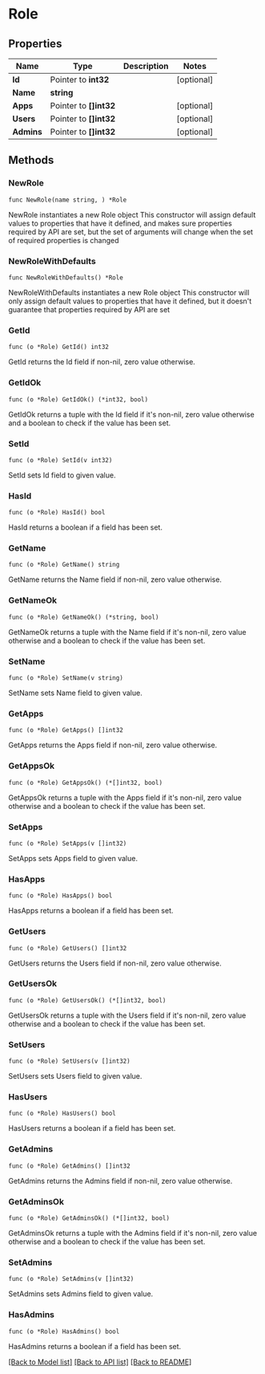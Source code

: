 # Role

## Properties

Name | Type | Description | Notes
------------ | ------------- | ------------- | -------------
**Id** | Pointer to **int32** |  | [optional] 
**Name** | **string** |  | 
**Apps** | Pointer to **[]int32** |  | [optional] 
**Users** | Pointer to **[]int32** |  | [optional] 
**Admins** | Pointer to **[]int32** |  | [optional] 

## Methods

### NewRole

`func NewRole(name string, ) *Role`

NewRole instantiates a new Role object
This constructor will assign default values to properties that have it defined,
and makes sure properties required by API are set, but the set of arguments
will change when the set of required properties is changed

### NewRoleWithDefaults

`func NewRoleWithDefaults() *Role`

NewRoleWithDefaults instantiates a new Role object
This constructor will only assign default values to properties that have it defined,
but it doesn't guarantee that properties required by API are set

### GetId

`func (o *Role) GetId() int32`

GetId returns the Id field if non-nil, zero value otherwise.

### GetIdOk

`func (o *Role) GetIdOk() (*int32, bool)`

GetIdOk returns a tuple with the Id field if it's non-nil, zero value otherwise
and a boolean to check if the value has been set.

### SetId

`func (o *Role) SetId(v int32)`

SetId sets Id field to given value.

### HasId

`func (o *Role) HasId() bool`

HasId returns a boolean if a field has been set.

### GetName

`func (o *Role) GetName() string`

GetName returns the Name field if non-nil, zero value otherwise.

### GetNameOk

`func (o *Role) GetNameOk() (*string, bool)`

GetNameOk returns a tuple with the Name field if it's non-nil, zero value otherwise
and a boolean to check if the value has been set.

### SetName

`func (o *Role) SetName(v string)`

SetName sets Name field to given value.


### GetApps

`func (o *Role) GetApps() []int32`

GetApps returns the Apps field if non-nil, zero value otherwise.

### GetAppsOk

`func (o *Role) GetAppsOk() (*[]int32, bool)`

GetAppsOk returns a tuple with the Apps field if it's non-nil, zero value otherwise
and a boolean to check if the value has been set.

### SetApps

`func (o *Role) SetApps(v []int32)`

SetApps sets Apps field to given value.

### HasApps

`func (o *Role) HasApps() bool`

HasApps returns a boolean if a field has been set.

### GetUsers

`func (o *Role) GetUsers() []int32`

GetUsers returns the Users field if non-nil, zero value otherwise.

### GetUsersOk

`func (o *Role) GetUsersOk() (*[]int32, bool)`

GetUsersOk returns a tuple with the Users field if it's non-nil, zero value otherwise
and a boolean to check if the value has been set.

### SetUsers

`func (o *Role) SetUsers(v []int32)`

SetUsers sets Users field to given value.

### HasUsers

`func (o *Role) HasUsers() bool`

HasUsers returns a boolean if a field has been set.

### GetAdmins

`func (o *Role) GetAdmins() []int32`

GetAdmins returns the Admins field if non-nil, zero value otherwise.

### GetAdminsOk

`func (o *Role) GetAdminsOk() (*[]int32, bool)`

GetAdminsOk returns a tuple with the Admins field if it's non-nil, zero value otherwise
and a boolean to check if the value has been set.

### SetAdmins

`func (o *Role) SetAdmins(v []int32)`

SetAdmins sets Admins field to given value.

### HasAdmins

`func (o *Role) HasAdmins() bool`

HasAdmins returns a boolean if a field has been set.


[[Back to Model list]](../README.md#documentation-for-models) [[Back to API list]](../README.md#documentation-for-api-endpoints) [[Back to README]](../README.md)


